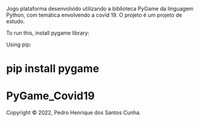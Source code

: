Jogo plataforma desenvolvido utilizando a biblioteca PyGame da linguagem Python, com temática envolvendo a covid 19.
O projeto é um projeto de estudo.

To run this, install pygame library:

Using pip:
  
  # pip install pygame
  
# PyGame_Covid19

Copyright © 2022, Pedro Henrique dos Santos Cunha.
